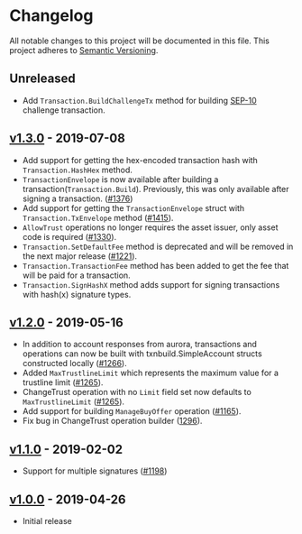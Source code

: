 # Changelog

All notable changes to this project will be documented in this
file.  This project adheres to [Semantic Versioning](http://semver.org/).

## Unreleased

* Add `Transaction.BuildChallengeTx` method for building [SEP-10](https://github.com/hcnet/hcnet-protocol/blob/master/ecosystem/sep-0010.md) challenge transaction.


## [v1.3.0](https://github.com/hcnet/go/releases/tag/auroraclient-v1.3.0) - 2019-07-08

* Add support for getting the hex-encoded transaction hash with `Transaction.HashHex` method.
* `TransactionEnvelope` is now available after building a transaction(`Transaction.Build`). Previously, this was only available after signing a transaction. ([#1376](https://github.com/hcnet/go/pull/1376)) 
* Add support for getting the `TransactionEnvelope` struct with `Transaction.TxEnvelope` method ([#1415](https://github.com/hcnet/go/issues/1415)).
* `AllowTrust` operations no longer requires the asset issuer, only asset code is required ([#1330](https://github.com/hcnet/go/issues/1330)).
* `Transaction.SetDefaultFee` method is deprecated and will be removed in the next major release ([#1221](https://github.com/hcnet/go/issues/1221)).
* `Transaction.TransactionFee` method has been added to get the fee that will be paid for a transaction.
* `Transaction.SignHashX` method adds support for signing transactions with hash(x) signature types.

## [v1.2.0](https://github.com/hcnet/go/releases/tag/auroraclient-v1.2.0) - 2019-05-16

* In addition to account responses from aurora, transactions and operations can now be built with txnbuild.SimpleAccount structs constructed locally ([#1266](https://github.com/hcnet/go/issues/1266)). 
* Added `MaxTrustlineLimit` which represents the maximum value for a trustline limit ([#1265](https://github.com/hcnet/go/issues/1265)).
* ChangeTrust operation with no `Limit` field set now defaults to `MaxTrustlineLimit` ([#1265](https://github.com/hcnet/go/issues/1265)).
* Add support for building `ManageBuyOffer` operation ([#1165](https://github.com/hcnet/go/issues/1165)).
* Fix bug in ChangeTrust operation builder ([1296](https://github.com/hcnet/go/issues/1296)).

## [v1.1.0](https://github.com/hcnet/go/releases/tag/auroraclient-v1.1.0) - 2019-02-02

* Support for multiple signatures ([#1198](https://github.com/hcnet/go/pull/1198))

## [v1.0.0](https://github.com/hcnet/go/releases/tag/auroraclient-v1.0) - 2019-04-26

* Initial release
